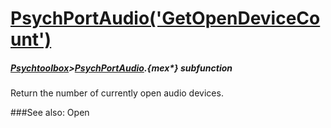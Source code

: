 # [PsychPortAudio('GetOpenDeviceCount')](PsychPortAudio-GetOpenDeviceCount) 
##### [Psychtoolbox](Psychtoolbox)>[PsychPortAudio](PsychPortAudio).{mex*} subfunction


Return the number of currently open audio devices.  
  


###See also:
Open 
